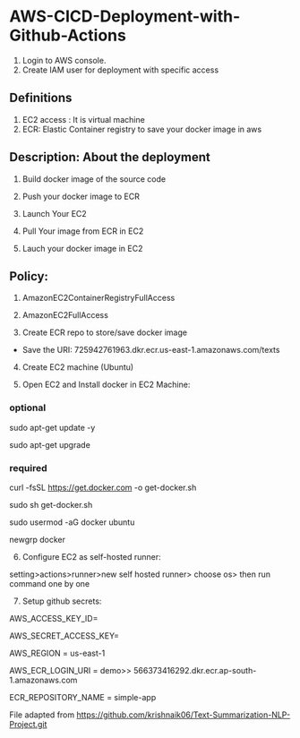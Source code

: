 # AWS-CICD-Deployment-with-Github-Actions

1. Login to AWS console.
2. Create IAM user for deployment with specific access

## Definitions
1. EC2 access : It is virtual machine
2. ECR: Elastic Container registry to save your docker image in aws

## Description: About the deployment

1. Build docker image of the source code

2. Push your docker image to ECR

3. Launch Your EC2 

4. Pull Your image from ECR in EC2

5. Lauch your docker image in EC2

## Policy:

1. AmazonEC2ContainerRegistryFullAccess

2. AmazonEC2FullAccess

3. Create ECR repo to store/save docker image

- Save the URI: 725942761963.dkr.ecr.us-east-1.amazonaws.com/texts

4. Create EC2 machine (Ubuntu)

5. Open EC2 and Install docker in EC2 Machine:

### optional

sudo apt-get update -y

sudo apt-get upgrade

### required

curl -fsSL https://get.docker.com -o get-docker.sh

sudo sh get-docker.sh

sudo usermod -aG docker ubuntu

newgrp docker

6. Configure EC2 as self-hosted runner:

setting>actions>runner>new self hosted runner> choose os> then run command one by one

7. Setup github secrets:

AWS_ACCESS_KEY_ID=

AWS_SECRET_ACCESS_KEY=

AWS_REGION = us-east-1

AWS_ECR_LOGIN_URI = demo>>  566373416292.dkr.ecr.ap-south-1.amazonaws.com

ECR_REPOSITORY_NAME = simple-app

File adapted from https://github.com/krishnaik06/Text-Summarization-NLP-Project.git 